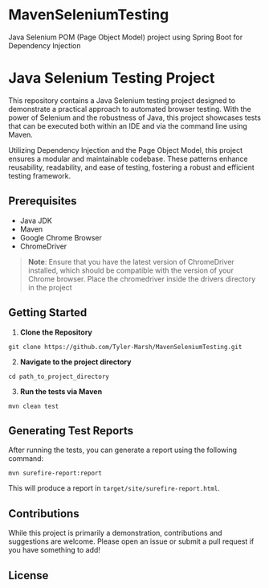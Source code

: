 # MavenSeleniumTesting
Java Selenium POM (Page Object Model) project using Spring Boot for Dependency Injection


# Java Selenium Testing Project

This repository contains a Java Selenium testing project designed to demonstrate a practical approach to automated browser testing. With the power of Selenium and the robustness of Java, this project showcases tests that can be executed both within an IDE and via the command line using Maven.

Utilizing Dependency Injection and the Page Object Model, this project ensures a modular and maintainable codebase. These patterns enhance reusability, readability, and ease of testing, fostering a robust and efficient testing framework.

## Prerequisites

- Java JDK
- Maven
- Google Chrome Browser
- ChromeDriver

> **Note**: Ensure that you have the latest version of ChromeDriver installed, which should be compatible with the version of your Chrome browser. Place the chromedriver inside the drivers directory in the project

## Getting Started

1. **Clone the Repository**
```
git clone https://github.com/Tyler-Marsh/MavenSeleniumTesting.git
```

2. **Navigate to the project directory**
```
cd path_to_project_directory
```

3. **Run the tests via Maven**
```
mvn clean test
```

## Generating Test Reports

After running the tests, you can generate a report using the following command:

```
mvn surefire-report:report
```

This will produce a report in `target/site/surefire-report.html`.

## Contributions

While this project is primarily a demonstration, contributions and suggestions are welcome. Please open an issue or submit a pull request if you have something to add!

## License
